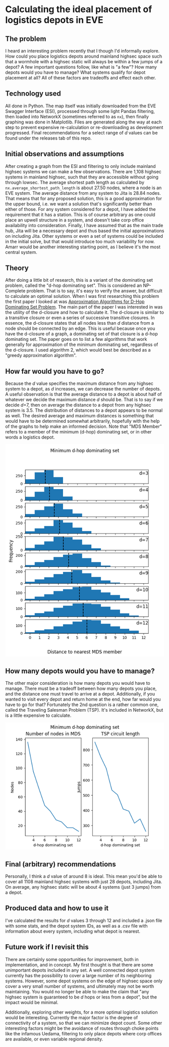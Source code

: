 # Calculating the ideal placement of logistics depots in EVE
## The problem
I heard an interesting problem recently that I though I'd informally explore.  How could you place logistics depots around mainland highsec space such that a wormhole with a highsec static will always be within a few jumps of a depot?  A few important questions follow, like what is "a few"?  How many depots would you have to manage?  What systems qualify for depot placement at all?  All of these factors are tradeoffs and effect each other.

## Technology used
All done in Python.  The map itself was initially downloaded from the EVE Swagger Interface (ESI), processed through some light Pandas filtering, then loaded into NetworkX (sometimes referred to as `nx`), then finally graphing was done in Matplotlib.  Files are generated along the way at each step to prevent expensive re-calculation or re-downloading as development progressed.  Final recommendations for a select range of *d* values can be found under the releases tab of this repo.

## Initial observations and assumptions
After creating a graph from the ESI and filtering to only include mainland highsec systems we can make a few observations.  There are 1,108 highsec systems in mainland highsec, such that they are accessible without going through lowsec.  The average shortest path length as calculated by `nx.average_shortest_path_length` is about 27.50 nodes, where a node is an EVE system.  The average distance from any system to Jita is 28.84 nodes.  That means that for any proposed solution, this is a good approximation for the upper bound, i.e. we want a solution that's significantly better than either of those.  For any system considered for a depot, I have added the requirement that it has a station.  This is of course arbitrary as one could place an upwell structure in a system, and doesn't take corp office availability into consideration.  Finally, I have assumed that as the main trade hub, Jita will be a necessary depot and thus based the initial approximations on including Jita.  Other systems or even a set of systems could be included in the initial solve, but that would introduce too much variability for now.  Amarr would be another interesting starting point, as I believe it's the most central system.

## Theory
After doing a little bit of research, this is a variant of the dominating set problem, called the "d-hop dominating set".  This is considered an NP-Complete problem.  That is to say, it's easy to verify the answer, but difficult to calculate an optimal solution.  When I was first researching this problem the first paper I looked at was [Approximation Algorithms for D-Hop Dominating Set Problem](https://worldcomp-proceedings.com/proc/p2016/DMI8038.pdf).  The main part of the paper I was interested in was the utility of the d-closure and how to calculate it.  The d-closure is similar to a transitive closure or even a series of successive transitive closures.  In essence, the d-closure states that all nodes less than *d* distance from a node should be connected by an edge.  This is useful because once you have the d-closure of a graph, a dominating set of that closure is a d-hop dominating set.  The paper goes on to list a few algorithms that work generally for approximation of the minimum dominating set, regardless of the d-closure.  I used algorithm 2, which would best be described as a "greedy approximation algorithm".

## How far would you have to go?
Because the *d* value specifies the maximum distance from any highsec system to a depot, as *d* increases, we can decrease the number of depots.  A useful observation is that the average distance to a depot is about half of whatever we decide the maximum distance *d* should be.  That is to say if we decide *d*=7, then on average the distance to a depot from any highsec system is 3.5.  The distribution of distances to a depot appears to be normal as well.  The desired average and maximum distances is something that would have to be determined somewhat arbitrarily, hopefully with the help of the graphs to help make an informed decision.  Note that "MDS Member" refers to a member of the minimum (d-hop) dominating set, or in other words a  logistics depot.

![image](./Figure_1.png)

## How many depots would you have to manage?
The other major consideration is how many depots you would have to manage.  There must be a tradeoff between how many depots you place, and the distance one must travel to arrive at a depot.  Additionally, if you wanted to visit every depot and return home at the end, how far would you have to go for that?  Fortunately the 2nd question is a rather common one, called the Traveling Salesman Problem (TSP).  It's included in NetworkX, but is a little expensive to calculate.

![image](./Figure_2.png)

## Final (arbitrary) recommendations
Personally, I think a *d* value of around 8 is ideal.  This mean you'd be able to cover all 1108 mainland highsec systems with just 28 depots, including Jita.  On average, any highsec static will be about 4 systems (just 3 jumps) from a depot.

## Produced data and how to use it
I've calculated the results for *d* values 3 through 12 and included a .json file with some stats, and the depot system IDs, as well as a .csv file with information about every system, including what depot is nearest.

## Future work if I revisit this
There are certainly some opportunities for improvement, both in implementation, and in concept.  My first thought is that there are some unimportant depots included in any set.  A well connected depot system currently has the possibility to cover a large number of its neighboring systems.  However, some depot systems on the edge of highsec space only cover a very small number of systems, and ultimately may not be worth maintaining.  You would no longer be able to make the claim that "any highsec system is guaranteed to be *d* hops or less from a depot", but the impact would be minimal.  

Additionally, exploring other weights, for a more optimal logistics solution would be interesting.  Currently the major factor is the degree of connectivity of a system, so that we can minimize depot count.  Some other interesting factors might be the avoidance of routes through choke points like the infamous Uedama, filtering to only place depots where corp offices are available, or even variable regional density.